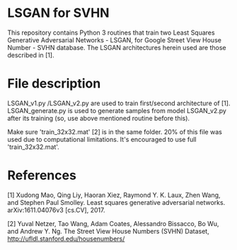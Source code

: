# LSGAN for SVHN

This repository contains Python 3 routines that train two Least Squares Generative Adversarial Networks - LSGAN, for Google Street View House Number - SVHN database. The LSGAN architectures herein used are those described in [1].

# File description

LSGAN_v1.py /LSGAN_v2.py are used to train first/second architecture of [1].
LSGAN_generate.py is used to generate samples from model LSGAN_v2.py after its training (so, use above mentioned routine before this).

Make sure 'train_32x32.mat' [2] is in the same folder. 20% of this file was used due to computational limitations. It's encouraged to use full 'train_32x32.mat'. 

# References

[1] Xudong Mao, Qing Liy, Haoran Xiez, Raymond Y. K. Laux, Zhen Wang, and Stephen Paul Smolley. Least squares generative adversarial
    networks. arXiv:1611.04076v3 [cs.CV], 2017.

[2] Yuval Netzer, Tao Wang, Adam Coates, Alessandro Bissacco, Bo Wu, and Andrew Y. Ng. The Street View House Numbers (SVHN) Dataset,           http://ufldl.stanford.edu/housenumbers/
